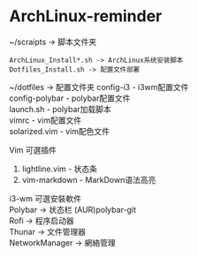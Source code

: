 # ArchLinux-reminder

 ~/scraipts -> 脚本文件夹

 	ArchLinux_Install*.sh -> ArchLinux系统安装脚本
	Dotfiles_Install.sh -> 配置文件部署

 ~/dotfiles -> 配置文件夹
 	config-i3		-		i3wm配置文件  
	config-polybar  -		polybar配置文件  
	launch.sh		-		polybar加载脚本  
	vimrc			-		vim配置文件  
	solarized.vim	-		vim配色文件  
 	
Vim 可選插件 
1. lightline.vim - 状态条  
2. vim-markdown - MarkDown语法高亮  

i3-wm 可選安裝軟件    
Polybar -> 状态栏	(AUR)polybar-git    
Rofi -> 程序启动器  
Thunar -> 文件管理器  
NetworkManager -> 網絡管理  
